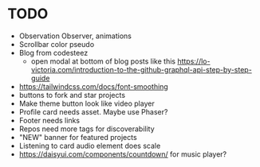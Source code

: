 # TODO

- Observation Observer, animations
- Scrollbar color pseudo
- Blog from codesteez
  - open modal at bottom of blog posts like this https://lo-victoria.com/introduction-to-the-github-graphql-api-step-by-step-guide
- https://tailwindcss.com/docs/font-smoothing
- buttons to fork and star projects
- Make theme button look like video player
- Profile card needs asset. Maybe use Phaser?
- Footer needs links
- Repos need more tags for discoverability
- "NEW" banner for featured projects
- Listening to card audio element does scale
- https://daisyui.com/components/countdown/ for music player?
